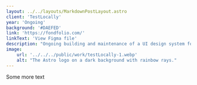 ```yaml
---
layout: ../../layouts/MarkdownPostLayout.astro
client: 'TestLocally'
year: 'Ongoing'
background: '#DAEFED'
link: 'https://fondfolio.com/'
linkText: 'View Figma file'
description: "Ongoing building and maintenance of a UI design system for both their web app and marketing website."
image:
    url: '../../../public/work/testLocally-1.webp'
    alt: "The Astro logo on a dark background with rainbow rays."
---
```

Some more text